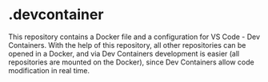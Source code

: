 # .devcontainer
This repository contains a Docker file and a configuration for VS Code - Dev Containers. With the help of this repository, all other repositories can be opened in a Docker, and via Dev Containers development is easier (all repositories are mounted on the Docker), since Dev Containers allow code modification in real time.
